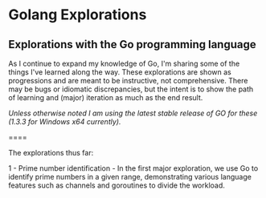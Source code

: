 # Golang Explorations
## Explorations with the Go programming language

As I continue to expand my knowledge of Go, I'm sharing some of the things I've learned along the way. These explorations are shown as progressions and are meant to be instructive, not comprehensive. There may be bugs or idiomatic discrepancies, but the intent is to show the path of learning and (major) iteration as much as the end result.

*Unless otherwise noted I am using the latest stable release of GO for these (1.3.3 for Windows x64 currently).*

====

The explorations thus far:

1 - Prime number identification - In the first major exploration, we use Go to identify prime numbers in a given range, demonstrating various language features such as channels and goroutines to divide the workload.